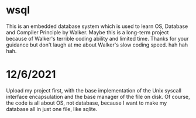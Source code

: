 # wsql
This is an embedded database system which is used to learn OS, Database and Compiler Principle by Walker.
Maybe this is a long-term project because of Walker's terrible coding ability and limited time.
Thanks for your guidance but don't laugh at me about Walker's slow coding speed. hah hah hah.

# 12/6/2021
Upload my project first, with the base implementation of the Unix syscall interface encapsulation and the base manager of the file on disk.
Of course, the code is all about OS, not database, because I want to make my database all in just one file, like sqlite.

